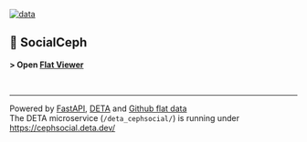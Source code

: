 [![data](https://github.com/horsto/cephsocial/actions/workflows/flat.yml/badge.svg?branch=main)](https://github.com/horsto/cephsocial/actions/workflows/flat.yml)

## :octopus:&nbsp;SocialCeph
<b>> Open <a href="https://flatgithub.com/horsto/cephsocial" target="_blank">Flat Viewer</a></b>

<br>

---

Powered by [FastAPI](https://fastapi.tiangolo.com/), [DETA](https://www.deta.sh/) and [Github flat data](https://octo.github.com/projects/flat-data)<br>
The DETA microservice (`/deta_cephsocial/`) is running under https://cephsocial.deta.dev/ 